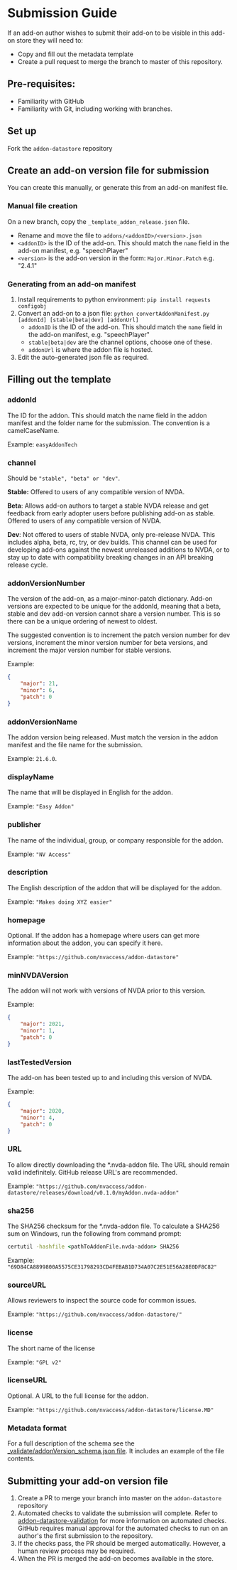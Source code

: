 # Submission Guide

If an add-on author wishes to submit their add-on to be visible in this add-on store they will need to:
- Copy and fill out the metadata template
- Create a pull request to merge the branch to master of this repository.

## Pre-requisites:
- Familiarity with GitHub
- Familiarity with Git, including working with branches.

## Set up
Fork the `addon-datastore` repository

## Create an add-on version file for submission
You can create this manually, or generate this from an add-on manifest file.

### Manual file creation
On a new branch, copy the `_template_addon_release.json` file. 
- Rename and move the file to `addons/<addonID>/<version>.json`
- `<addonID>` is the ID of the add-on. This should match the `name` field in the add-on manifest, e.g. "speechPlayer"
- `<version>` is the add-on version in the form: `Major.Minor.Patch` e.g. "2.4.1"

### Generating from an add-on manifest
1. Install requirements to python environment:
`pip install requests configobj`
1. Convert an add-on to a json file:
`python convertAddonManifest.py [addonId] [stable|beta|dev] [addonUrl]`
	- `addonID` is the ID of the add-on. This should match the `name` field in the add-on manifest, e.g. "speechPlayer"
	- `stable|beta|dev` are the channel options, choose one of these.
	- `addonUrl` is where the addon file is hosted.
1. Edit the auto-generated json file as required.

## Filling out the template

### addonId
The ID for the addon.
This should match the name field in the addon manifest and the folder name for the submission.
The convention is a camelCaseName.

Example: `easyAddonTech`

### channel
Should be `"stable", "beta" or "dev"`.

**Stable:** Offered to users of any compatible version of NVDA.

**Beta**: Allows add-on authors to target a stable NVDA release and get feedback from early adopter users before publishing add-on as stable.
Offered to users of any compatible version of NVDA.

**Dev**: Not offered to users of stable NVDA, only pre-release NVDA.
This includes alpha, beta, rc, try, or dev builds.
This channel can be used for developing add-ons against the newest unreleased additions to NVDA, or to stay up to date with compatibility breaking changes in an API breaking release cycle.

### addonVersionNumber
The version of the add-on, as a major-minor-patch dictionary.
Add-on versions are expected to be unique for the addonId,
meaning that a beta, stable and dev add-on version cannot share a version number.
This is so there can be a unique ordering of newest to oldest.

The suggested convention is to increment the patch version number for dev versions,
increment the minor version number for beta versions,
and increment the major version number for stable versions.

Example:
```json
{
	"major": 21,
	"minor": 6,
	"patch": 0
}
```

### addonVersionName
The addon version being released.
Must match the version in the addon manifest and the file name for the submission.

Example: `21.6.0`.

### displayName
The name that will be displayed in English for the addon.

Example: `"Easy Addon"`

### publisher
The name of the individual, group, or company responsible for the addon.

Example: `"NV Access"`

### description
The English description of the addon that will be displayed for the addon.
	
Example: `"Makes doing XYZ easier"`

### homepage
Optional.
If the addon has a homepage where users can get more information about the addon, you can specify it here.

Example: `"https://github.com/nvaccess/addon-datastore"`

### minNVDAVersion
The addon will not work with versions of NVDA prior to this version.

Example:
```json
{
	"major": 2021,
	"minor": 1,
	"patch": 0
}
```

### lastTestedVersion
The add-on has been tested up to and including this version of NVDA.

Example:
```json
{
	"major": 2020,
	"minor": 4,
	"patch": 0
}
```

### URL
To allow directly downloading the *.nvda-addon file.
The URL should remain valid indefinitely.
GitHub release URL's are recommended.

Example: `"https://github.com/nvaccess/addon-datastore/releases/download/v0.1.0/myAddon.nvda-addon"`

### sha256
The SHA256 checksum for the *.nvda-addon file.
To calculate a SHA256 sum on Windows, run the following from command prompt:

```cmd
certutil -hashfile <pathToAddonFile.nvda-addon> SHA256
```

Example: `"69D84CA8899800A5575CE31798293CD4FEBAB1D734A07C2E51E56A28E0DF8C82"`

### sourceURL
Allows reviewers to inspect the source code for common issues.

Example: `"https://github.com/nvaccess/addon-datastore/"`

### license
The short name of the license

Example: `"GPL v2"`

### licenseURL
Optional.
A URL to the full license for the addon.

Example: `"https://github.com/nvaccess/addon-datastore/license.MD"`

### Metadata format
For a full description of the schema see the
[_validate/addonVersion_schema.json file](https://github.com/nvaccess/addon-datastore-validation/blob/main/_validate/addonVersion_schema.json).
It includes an example of the file contents.

## Submitting your add-on version file
1. Create a PR to merge your branch into master on the `addon-datastore` repository
1. Automated checks to validate the submission will complete.
Refer to [addon-datastore-validation](https://github.com/nvaccess/addon-datastore-validation) for more information on automated checks.
GitHub requires manual approval for the automated checks to run on an author's the first submission to the repository.
1. If the checks pass, the PR should be merged automatically.
However, a human review process may be required.
1. When the PR is merged the add-on becomes available in the store.
